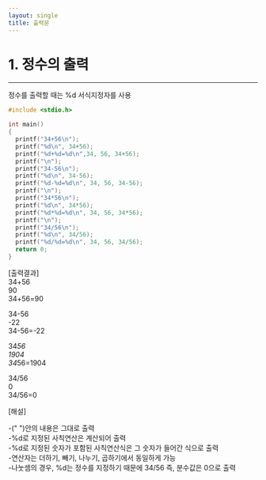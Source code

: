 ```yaml
---
layout: single
title: 출력문
---
```

# 1. 정수의 출력
---
정수를 출력할 때는 %d 서식지정자를 사용
~~~c
#include <stdio.h>

int main() 
{
  printf("34+56\n");
  printf("%d\n", 34+56);
  printf("%d+%d=%d\n",34, 56, 34+56);
  printf("\n");
  printf("34-56\n");
  printf("%d\n", 34-56);
  printf("%d-%d=%d\n", 34, 56, 34-56);
  printf("\n");
  printf("34*56\n");
  printf("%d\n", 34*56);
  printf("%d*%d=%d\n", 34, 56, 34*56);
  printf("\n");
  printf("34/56\n");
  printf("%d\n", 34/56);
  printf("%d/%d=%d\n", 34, 56, 34/56);
  return 0;
} 
~~~  
[출력결과]  
34+56  
90  
34+56=90  
  
34-56  
-22  
34-56=-22  
  
34*56  
1904  
34*56=1904  
  
34/56  
0  
34/56=0   
  
[해설]  
  
-(" ")안의 내용은 그대로 출력  
-%d로 지정된 사칙연산은 계산되어 출력  
-%d로 지정된 숫자가 포함된 사칙연산식은 그 숫자가 들어간 식으로 출력  
-연산자는 더하기, 빼기, 나누기, 곱하기에서 동일하게 가능  
-나눗셈의 경우, %d는 정수를 지정하기 때문에 34/56 즉, 분수값은 0으로 출력
